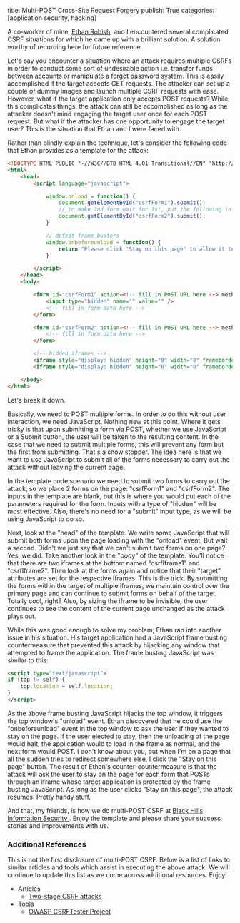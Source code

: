 title: Multi-POST Cross-Site Request Forgery
publish: True
categories: [application security, hacking]

A co-worker of mine, [Ethan Robish](https://twitter.com/EthanRobish), and I encountered several complicated CSRF situations for which he came up with a brilliant solution. A solution worthy of recording here for future reference.

<!-- READMORE -->

Let's say you encounter a situation where an attack requires multiple CSRFs in order to conduct some sort of undesirable action i.e. transfer funds between accounts or manipulate a forgot password system. This is easily accomplished if the target accepts GET requests. The attacker can set up a couple of dummy images and launch multiple CSRF requests with ease. However, what if the target application only accepts POST requests? While this complicates things, the attack can still be accomplished as long as the attacker doesn't mind engaging the target user once for each POST request. But what if the attacker has one opportunity to engage the target user? This is the situation that Ethan and I were faced with.

Rather than blindly explain the technique, let's consider the following code that Ethan provides as a template for the attack:

``` html
<!DOCTYPE HTML PUBLIC "-//W3C//DTD HTML 4.01 Transitional//EN" "http://www.w3.org/TR/html4/loose.dtd">
<html>
    <head>
        <script language="javascript">

            window.onload = function() {
                document.getElementById("csrfForm1").submit();
                // to make 2nd form wait for 1st, put the following in a function and use as a callback for a new timer
                document.getElementById("csrfForm2").submit();
            }

            // defeat frame busters
            window.onbeforeunload = function() {
                return "Please click 'Stay on this page' to allow it to finish loading.";
            }

        </script>
    </head>
    <body>

        <form id="csrfForm1" action=<!-- fill in POST URL here --> method="POST" target="csrfIframe1">
            <input type="hidden" name="" value="" />
            <!-- fill in form data here -->
        </form>

        <form id="csrfForm2" action=<!-- fill in POST URL here --> method="POST" target="csrfIframe2">
            <!-- fill in form data here -->
        </form>

        <!-- hidden iframes -->
        <iframe style="display: hidden" height="0" width="0" frameborder="0" name="csrfIframe1"></iframe>
        <iframe style="display: hidden" height="0" width="0" frameborder="0" name="csrfIframe2"></iframe>

    </body>
</html>
```

Let's break it down.

Basically, we need to POST multiple forms. In order to do this without user interaction, we need JavaScript. Nothing new at this point. Where it gets tricky is that upon submitting a form via POST, whether we use JavaScript or a Submit button, the user will be taken to the resulting content. In the case that we need to submit multiple forms, this will prevent any form but the first from submitting. That's a show stopper. The idea here is that we want to use JavaScript to submit all of the forms necessary to carry out the attack without leaving the current page.

In the template code scenario we need to submit two forms to carry out the attack, so we place 2 forms on the page: "csrfForm1" and "csrfForm2". The inputs in the template are blank, but this is where you would put each of the parameters required for the form. Inputs with a type of "hidden" will be most effective. Also, there's no need for a "submit" input type, as we will be using JavaScript to do so.

Next, look at the "head" of the template. We write some JavaScript that will submit both forms upon the page loading with the "onload" event. But wait a second. Didn't we just say that we can't submit two forms on one page? Yes, we did. Take another look in the "body" of the template. You'll notice that there are two iframes at the bottom named "csrfIframe1" and "csrfIframe2". Then look at the forms again and notice that their "target" attributes are set for the respective iframes. This is the trick. By submitting the forms within the target of multiple iframes, we maintain control over the primary page and can continue to submit forms on behalf of the target. Totally cool, right? Also, by sizing the iframe to be invisible, the user continues to see the content of the current page unchanged as the attack plays out.

While this was good enough to solve my problem, Ethan ran into another issue in his situation. His target application had a JavaScript frame busting countermeasure that prevented this attack by hijacking any window that attempted to frame the application. The frame busting JavaScript was similar to this:

``` html
<script type="text/javascript">
if (top != self) {
    top.location = self.location;
}
</script>
```

As the above frame busting JavaScript hijacks the top window, it triggers the top window's "unload" event. Ethan discovered that he could use the "onbeforeunload" event in the top window to ask the user if they wanted to stay on the page. If the user elected to stay, then the unloading of the page would halt, the application would to load in the frame as normal, and the next form would POST. I don't know about you, but when I'm on a page that all the sudden tries to redirect somewhere else, I click the "Stay on this page" button. The result of Ethan's counter-countermeasure is that the attack will ask the user to stay on the page for each form that POSTs through an iframe whose target application is protected by the frame busting JavaScript. As long as the user clicks "Stay on this page", the attack resumes. Pretty handy stuff.

And that, my friends, is how we do multi-POST CSRF at [Black Hills Information Security ](http://www.blackhillsinfosec.com). Enjoy the template and please share your success stories and improvements with us.

### Additional References

This is not the first disclosure of multi-POST CSRF. Below is a list of links to similar articles and tools which assist in executing the above attack. We will continue to update this list as we come across additional resources. Enjoy!

- Articles
    - [Two-stage CSRF attacks](http://ceriksen.com/2012/09/29/two-stage-csrf-attacks/)
- Tools
    - [OWASP CSRFTester Project](https://www.owasp.org/index.php/Category:OWASP_CSRFTester_Project)
